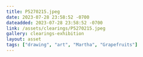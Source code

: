 ```yaml
---
title: P5270215.jpeg
date: 2023-07-28 23:58:52 -0700
dateadded: 2023-07-28 23:58:52 -0700
link: /assets/clearings/P5270215.jpeg
gallery: clearings-exhibition
layout: asset
tags: ["drawing", "art", "Martha", "Grapefruits"]
--- 
```

